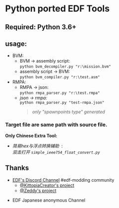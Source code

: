 # Python ported EDF Tools

## Required: Python 3.6+

## usage: ###   
- BVM:
    + BVM -> assembly script:  
    `python bvm_decompiler.py "r:\mission.bvm"`   
    + assembly script -> BVM:  
    `python bvm_compiler.py "r:\test.asm"`  
- RMPA:
    - RMPA -> json:  
    `python rmpa_parser.py "r:\test.rmpa"`   
    - *json -> rmpa:*  
    `python rmpa_parser.py "test-rmpa.json"`   
        > *only "spawnpoints type" generated*  

### Target file are same path with source file.
 **Only Chinese Extra Tool:**
- _简易hex与浮点转换辅助_ &nbsp;:    
    _双击打开 `simple_ieee754_float_convert.py`_  

## Thanks
* [EDF's Discord Channel](https://discord.gg/bfGjgTM) #edf-modding community
    * [@KittopiaCreator's project](https://gitlab.com/kittopiacreator/edf-tools)  
    * [@Zeddy's project](https://github.com/zeddidragon/sgott)

- EDF Japanese anonymous Channel